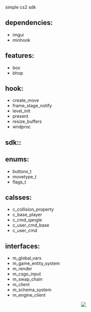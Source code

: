 simple cs2 sdk

## dependencies:

  - imgui
  - minhook

## features:
  - box
  - bhop

## hook:
  - create_move
  - frame_stage_notify
  - level_init
  - present
  - resize_buffers
  - wndproc

## sdk::
 ## enums:
  - buttons_t
  - movetype_t
  - flags_t

 ## calsses:
  - c_collision_property 
  - c_base_player
  - c_cmd_qangle
  - c_user_cmd_base
  - c_user_cmd

 ## interfaces:
  - m_global_vars
  - m_game_entity_system
  - m_render
  - m_csgo_input
  - m_swap_chain
  - m_client
  - m_schema_system
  - m_engine_client

<p align="center">
  <img src="https://i.imgur.com/UcpGisx.jpg"/>
